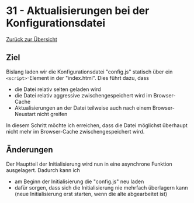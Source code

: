 31 - Aktualisierungen bei der Konfigurationsdatei
=================================================

[Zurück zur Übersicht][MAIN]

Ziel
----

Bislang laden wir die Konfigurationsdatei "config.js"
statisch über ein `<script>`-Element in der "index.html".
Dies führt dazu, dass

- die Datei relativ selten geladen wird
- die Datei relativ aggressive zwischengespeichert wird im Browser-Cache
- Aktualisierungen an der Datei teilweise auch nach einem Browser-Neustart
  nicht greifen

In diesem Schritt möchte ich erreichen, dass die Datei
möglichst überhaupt nicht mehr im Browser-Cache
zwischengespeichert wird.

Änderungen
----------

Der Hauptteil der Initialisierung wird nun in eine asynchrone
Funktion ausgelagert. Dadurch kann ich

- am Beginn der Initialisierung die "config.js" neu laden
- dafür sorgen, dass sich die Initialisierung nie mehrfach überlagern kann
  (neue Initialisierung erst starten, wenn die alte abgearbeitet ist)

[MAIN]:  ../README.md

